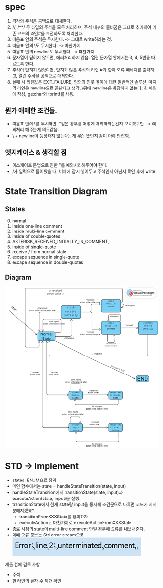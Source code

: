 # spec

1. 각각의 주석은 공백으로 대체한다.
2. //, /\*\*/ 두 타입의 주석을 모두 처리하며, 주석 내부의 줄바꿈은 그대로 추가하여 기존 코드의 라인#을 보전하도록 처리한다.
3. 따옴표 안의 주석은 무시한다. -> 그대로 write하라는 것.
4. 따옴표 안의 \도 무시한다. -> 마찬가지
5. 따옴표 안의 newline도 무시한다. -> 마찬가지
6. 문자열이 닫히지 않으면, 에러처리하지 않음. 열린 문자열 안에서는 3, 4, 5번을 따르도록 한다.
7. 주석이 닫히지 않았다면, 닫히지 않은 주석의 라인 #과 함께 오류 메세지를 출력하고, 열린 주석을 공백으로 대체한다.
8. 실패 시 리턴값은 EXIT_FAILURE, 임의의 인풋 길이에 대한 일반적인 솔루션, 마지막 라인은 newline으로 끝난다고 생각, \뒤에 newline은 등장하지 않는다, 한 파일에 작성, getchar와 fprintf를 사용.

## 뭔가 애매한 조건들.

- 따옴표 안에 \를 무시하면, \"같은 경우를 어떻게 처리하라는건지 모르겠구만. -> 예외처리 해주는게 의도같음.
- \ + newline이 등장하지 않는다는게 무슨 뜻인지 감이 아예 안잡힘.

## 엣지케이스 & 생각할 점

- 이스케이프 문법으로 인한 "를 예외처리해주어야 한다.
- /가 입력으로 들어왔을 때, 버퍼에 잠시 넣어두고 주석인지 아닌지 확인 후에 write.

# State Transition Diagram

## States

0. normal
1. inside one-line comment
2. inside multi-line comment
3. inside of double-quotes
4. ASTERISK_RECEIVED_INITIALLY_IN_COMMENT,
5. inside of single-quote
6. receive / from normal state
7. escape sequence in single-quote
8. escape sequence in double-quotes

## Diagram

![alt text](LAB1_STD.png)

# STD -> Implement

- states: ENUM으로 정의
- 메인 함수에서는 state = handleStateTransition(state, input)
- handleStateTransition에서 transitionState(state, input)과 executeAction(state, input)을 실행.
- transitionState에서 현재 state랑 input을 동시에 조건문으로 다루면 코드가 지저분해지겠죠?
  - transitionFromXXXState를 정의하자
  - executeAction도 마찬가지로 executeActionFromXXXState
- 종료 시점의 state이 multi-line comment 안일 경우에 오류를 내보내준다.
- 이떄 오류 정보는 Std error stream으로 ![alt text](image.png)

제출 전에 검토 사항

- 주석
- 한 라인의 글자 수 제한 확인
